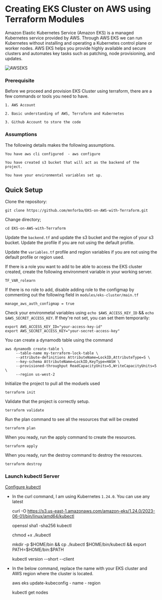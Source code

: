# Creating EKS Cluster on AWS using Terraform Modules

Amazon Elastic Kubernetes Service (Amazon EKS) is a managed Kubernetes service provided by AWS. Through AWS EKS we can run Kubernetes without installing and operating a Kubernetes control plane or worker nodes. AWS EKS helps you provide highly available and secure clusters and automates key tasks such as patching, node provisioning, and updates.

![AWSEKS](https://github.com/mnforba/EKS-on-AWS-with-Terraform/assets/88167119/be3e9910-4c8f-4b2f-b5a4-4753eeea3821)

### Prerequisite
Before we proceed and provision EKS Cluster using terraform, there are a few commands or tools you need to have.

    1. AWS Account
   
    2. Basic understanding of AWS, Terraform and Kubernetes

    3. Github Account to store the code
### Assumptions
The following details makes the following assumptions.

    You have aws cli configured  - aws configure

    You have created s3 bucket that will act as the backend of the project.

    You have your environmental variables set up.

## Quick Setup
Clone the repository:

    git clone https://github.com/mnforba/EKS-on-AWS-with-Terraform.git

Change directory;

    cd EKS-on-AWS-with-Terraform

Update the `backend.tf` and update the s3 bucket and the region of your s3 bucket. Update the profile if you are not using the default profile. 

Update the `variables.tf` profile and region variables if you are not using the default profile or region used. 

If there is a role you want to add to be able to access the EKS cluster created, create the following environment variable in your working server. 

    TF_VAR_rolearn

If there is no role to add, disable adding role to the configmap by commenting out the following field in `modules/eks-cluster/main.tf`

    manage_aws_auth_configmap = true

Check your environmetal variables using `echo $AWS_ACCESS_KEY_ID` && `echo $AWS_SECRET_ACCESS_KEY`. If they're not set, you can set them temporarily:

    export AWS_ACCESS_KEY_ID="your-access-key-id"
    export AWS_SECRET_ACCESS_KEY="your-secret-access-key"

You can create a dynamodb table using the command

    aws dynamodb create-table \
         --table-name my-terraform-lock-table \
         --attribute-definitions AttributeName=LockID,AttributeType=S \
         --key-schema AttributeName=LockID,KeyType=HASH \
         --provisioned-throughput ReadCapacityUnits=5,WriteCapacityUnits=5 \
         --region us-west-2

Initialize the project to pull all the moduels used

    terraform init

Validate that the project is correctly setup. 

    terraform validate

Run the plan command to see all the resources that will be created

    terraform plan

When you ready, run the apply command to create the resources. 

    terraform apply

When you ready, run the destroy command to destroy the resources. 

    terraform destroy

### Launch kubectl Server
[Configure kubectl](https://docs.aws.amazon.com/eks/latest/userguide/install-kubectl.html)

* In the curl command, I am using Kubernetes `1.24.0`. You can use any latest

    curl -O https://s3.us-east-1.amazonaws.com/amazon-eks/1.24.0/2023-06-01/bin/linux/amd64/kubectl

    openssl sha1 -sha256 kubectl

    chmod +x ./kubectl
    
    mkdir -p $HOME/bin && cp ./kubectl $HOME/bin/kubectl && export PATH=$HOME/bin:$PATH
    
    kubectl version --short --client
* In the below command, replace the name with your EKS cluster and AWS region where the cluster is located. 

    aws eks update-kubeconfig - name <your-cluster-name> - region <your-region>

     kubectl get nodes  